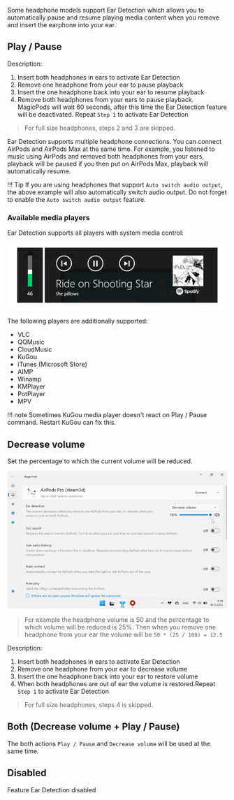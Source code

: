Some headphone models support Ear Detection which allows you to automatically pause and resume playing media content when you remove and insert the earphone into your ear.

## Play / Pause

Description:

1. Insert both headphones in ears to activate Ear Detection
2. Remove one headphone from your ear to pause playback
3. Insert the one headphone back into your ear to resume playback
4. Remove both headphones from your ears to pause playback. MagicPods will wait 60 seconds, after this time the Ear Detection feature will be deactivated. Repeat `Step 1` to activate Ear Detection 

> For full size headphones, steps 2 and 3 are skipped.

Ear Detection supports multiple headphone connections. You can connect AirPods and AirPods Max at the same time. For example, you listened to music using AirPods and removed both headphones from your ears, playback will be paused if you then put on AirPods Max, playback will automatically resume.

!!! Tip
    If you are using headphones that support `Auto switch audio output`, the above example will also automatically switch audio output. Do not forget to enable the `Auto switch audio output` feature.

### Available media players

Ear Detection supports all players with system media control:

![](media/SystemMediaControl.png)

The following players are additionally supported:

* VLC
* QQMusic
* CloudMusic
* KuGou
* iTunes (Microsoft Store)
* AIMP
* Winamp
* KMPlayer
* PotPlayer
* MPV

!!! note
    Sometimes KuGou media player doesn't react on Play / Pause command. Restart KuGou can fix this.

## Decrease volume 

Set the percentage to which the current volume will be reduced.

![](media/screenshots/headphones-descrease-volume.gif)

> For example the headphone volume is 50 and the percentage to which volume will be reduced is 25%. Then when you remove one headphone from your ear the volume will be `50 * (25 / 100) = 12.5` 

Description:

1. Insert both headphones in ears to activate Ear Detection
2. Remove one headphone from your ear to decrease volume
3. Insert the one headphone back into your ear to restore volume
4. When both headphones are out of ear the volume is restored.Repeat `Step 1` to activate Ear Detection


> For full size headphones, steps 4 is skipped.

## Both (Decrease volume + Play / Pause)

The both actions `Play / Pause` and `Decrease volume` will be used at the same time.

## Disabled

Feature Ear Detection disabled